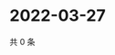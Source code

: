 # 2022-03-27

共 0 条

<!-- BEGIN WEIBO -->
<!-- 最后更新时间 Sun Mar 27 2022 17:11:35 GMT+0800 (China Standard Time) -->

<!-- END WEIBO -->
